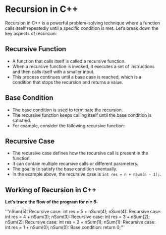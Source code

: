 # Recursion in C++

Recursion in C++ is a powerful problem-solving technique where a function calls itself repeatedly until a specific condition is met. Let’s break down the key aspects of recursion:

## Recursive Function

- A function that calls itself is called a recursive function.
- When a recursive function is invoked, it executes a set of instructions and then calls itself with a smaller input.
- This process continues until a base case is reached, which is a condition that stops the recursion and returns a value.

## Base Condition

- The base condition is used to terminate the recursion.
- The recursive function keeps calling itself until the base condition is satisfied.
- For example, consider the following recursive function:









## Recursive Case
- The recursive case defines how the recursive call is present in the function.
- It can contain multiple recursive calls or different parameters.
- The goal is to satisfy the base condition eventually.
- In the example above, the recursive case is `int res = n + nSum(n - 1);`.

## Working of Recursion in C++
**Let’s trace the flow of the program for n = 5:**

'''nSum(5):
Recursive case: int res = 5 + nSum(4);
nSum(4):
Recursive case: int res = 4 + nSum(3);
nSum(3):
Recursive case: int res = 3 + nSum(2);
nSum(2):
Recursive case: int res = 2 + nSum(1);
nSum(1):
Recursive case: int res = 1 + nSum(0);
nSum(0):
Base condition: return 0;'''
